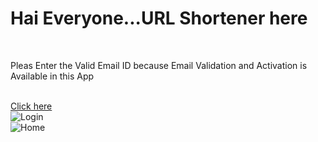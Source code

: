 <h1>Hai Everyone...URL Shortener here </h1>
    <br/>
    <p>Pleas Enter the Valid Email ID because Email Validation and Activation is Available in this App </p>
    <br/>
    <a href="www.google.com">Click here</a>
    <br/>
    <img src="./Login.png" alt="Login">
    <br/>
    <img src="./Home.png" alt="Home">
